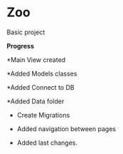 # Zoo
Basic project 

**Progress**

*Main View created

*Added Models classes

*Added Connect to DB

*Added Data folder

* Create Migrations

* Added navigation between pages 

* Added last changes.